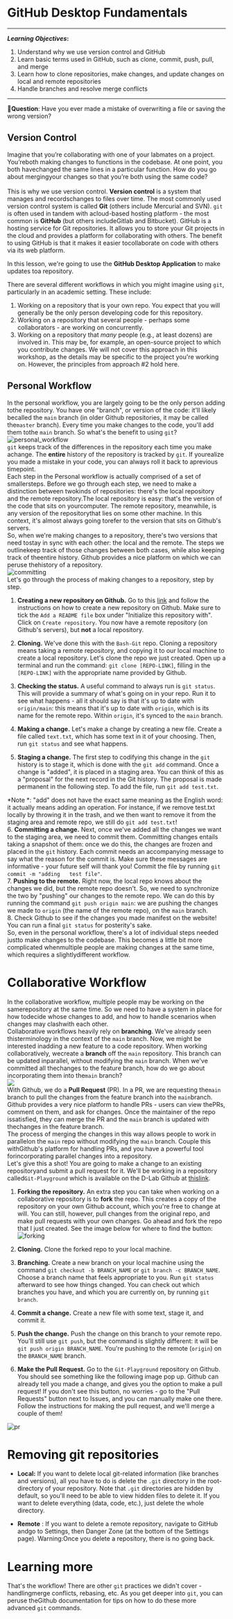 
# GitHub Desktop Fundamentals
---
**_Learning Objectives_:**  
1. Understand why we use version control and GitHub
2. Learn basic terms used in GitHub, such as clone, commit, push, pull, and merge
3. Learn how to clone repositories, make changes, and update changes on local and remote repositories
4. Handle branches and resolve merge conflicts<br>
 ---
 🔔**Question**: Have you ever made a mistake of overwriting a file or saving the wrong version?<br>
 
## Version Control<br>
 Imagine that you’re collaborating with one of your labmates on a project. You’reboth making changes to functions in the codebase. At one point, you both havechanged the same lines in a particular function. How do you go about mergingyour changes so that you’re both using the same code?<br>
 <br>
 This is why we use version control. **Version control** is a system that manages and recordschanges to files over time. The most commonly used version control system is called **Git** (others include Mercurial and SVN). `git` is often used in tandem with acloud-based hosting platform - the most common is **GitHub** (but others includeGitlab and Bitbucket). GitHub is a hosting service for Git repositories. It allows you to store your Git projects in the cloud and provides a platform for collaborating with others. The benefit to using GitHub is that it makes it easier tocollaborate on code with others via its web platform.<br>
 
 In this lesson, we're going to use the **GitHub Desktop Application** to make updates toa repository.<br>
 
 There are several different workflows in which you might imagine using `git`, particularly in an academic setting. These include:<br>
 
1. Working on a repository that is your own repo. You expect that you will generally be the only person developing code for this repository. <br>
2. Working on a repository that several people - perhaps some collaborators - are working on concurrently. <br>
3. Working on a repository that *many* people (e.g., at least dozens) are involved in. This may be, for example, an open-source project to which you contribute changes. We will not cover this approach in this workshop, as the details may be specific to the project you're working on. However, the principles from approach 
#2 hold here.<br>

 
## Personal Workflow<br>
 In the personal workflow, you are largely going to be the only person adding tothe repository. You have one "branch", or version of the code: it'll likely becalled the `main` branch (in older Github repositories, it may be called the`master` branch). Every time you make changes to the code, you'll add them tothe `main` branch. So what's the benefit to using `git`?<br>
 ![personal_workflow](../images/personal.png)<br>
 `git` keeps track of the differences in the repository each time you make achange. The **entire** history of the repository is tracked by `git`. If yourealize you made a mistake in your code, you can always roll it back to aprevious timepoint.<br>
 Each step in the Personal workflow is actually comprised of a set of smallersteps. Before we go through each step, we need to make a distinction between twokinds of repositories: there's the local repository and the remote repository.The local repository is easy: that's the version of the code that sits on yourcomputer. The remote repository, meanwhile, is any version of the repositorythat lies on some other machine. In this context, it's almost always going torefer to the version that sits on Github's servers.<br>
 So, when we're making changes to a repository, there's two versions that need tostay in sync with each other: the local and the remote. The steps we outlinekeep track of those changes between both cases, while also keeping track of theentire history. Github provides a nice platform on which we can peruse thehistory of a repository.<br>
 ![committing](../images/committing.jpeg)<br>
 Let's go through the process of making changes to a repository, step by step.<br>
 
1. **Creating a new repository on Github.** Go to this   [link](https://docs.github.com/en/get-started/quickstart/create-a-repo) and   follow the instructions on how to create a new repository on Github.    Make sure to tick the `Add a README file` box under "Initialize this    repository with". Click on `Create repository`. You now have a remote    repository (on Github's servers), but **not** a local repository.<br>
 
2. **Cloning.** We've done this with the `Bash-Git` repo. Cloning a repository   means taking a remote repository, and copying it to our local machine to   create a local repository. Let's clone the repo we just created. Open up a   terminal and run the command: `git clone [REPO-LINK]`, filling in the   `[REPO-LINK]` with the appropriate name provided by Github.<br>
 
3. **Checking the status.** A useful command to always run is `git status`. This   will provide a summary of what's going on in your repo. Run it to see what   happens - all it should say is that it's up to date with `origin/main`: this   means that it's up to date with `origin`, which is its name for the remote   repo. Within `origin`, it's synced to the `main` branch.<br>
 
4. **Making a change.** Let's make a change by creating a new file. Create a   file called `text.txt`, which has some text in it of your choosing. Then, run   `git status` and see what happens.<br>
 5. **Staging a change.** The first step to codifying this change in the `git`   history is to stage it, which is done with the `git add` command.   Once a change is "added", it is placed in a staging area. You can think of   this as a "proposal" for the next record in the Git history. The proposal is   made permanent in the following step. To add the file, run `git add test.txt`.<br>
    
*Note
*: "add" does not have the exact same meaning as the English word:   it actually means adding an operation. For instance, if we remove test.txt   locally by throwing it in the trash, and we then want to remove it from the   staging area and remote repo, we still do `git add test.txt`! <br>
 6. **Committing a change.** Next, once we've added all the changes we want to   the staging area, we need to commit them. Committing changes entails taking a   snapshot of them: once we do this, the changes are frozen and placed in the   `git` history. Each commit needs an accompanying message to say what the   reason for the commit is. Make sure these messages are informative - your   future self will thank you! Commit the file by running `git commit -m "adding   test file"`.<br>
 7. **Pushing to the remote.** Right now, the local repo knows about the changes   we did, but the remote repo doesn't. So, we need to synchronize the two by   "pushing" our changes to the remote repo. We can do this by running the   command `git push origin main`: we are pushing the changes we made to   `origin` (the name of the remote repo), on the `main` branch.<br>
 8. Check Github to see if the changes you made manifest on the website! You can   run a final `git status` for posterity's sake.<br>
 So, even in the personal workflow, there's a lot of individual steps needed justto make changes to the codebase. This becomes a little bit more complicated whenmultiple people are making changes at the same time, which requires a slightlydifferent workflow.<br>
 
# Collaborative Workflow<br>
 In the collaborative workflow, multiple people may be working on the samerepository at the same time. So we need to have a system in place for how todecide whose changes to add, and how to handle scenarios when changes may clashwith each other.<br>
 Collaborative workflows heavily rely on **branching**. We've already seen thisterminology in the context of the `main` branch. Now, we might be interested inadding a new feature to a code repository. When working collaboratively, wecreate a **branch** off the `main` repository. This branch can be updated inparallel, without modifying the `main` branch. When we've committed all thechanges to the feature branch, how do we go about incorporating them into the`main` branch?<br>
 ![](../img/collaborative.png)<br>
 With Github, we do a **Pull Request** (PR). In a PR, we are requesting the`main` branch to pull the changes from the feature branch into the `main`branch. Github provides a very nice platform to handle PRs - users can view thePRs, comment on them, and ask for changes. Once the maintainer of the repo issatisfied, they can merge the PR and the `main` branch is updated with thechanges in the feature branch.<br>
 The process of merging the changes in this way allows people to work in parallelon the `main` repo without modifying the `main` branch. Couple this withGithub's platform for handling PRs, and you have a powerful tool forincorporating parallel changes into a repository.<br>
 Let's give this a shot! You are going to make a change to an existing repositoryand submit a pull request for it. We'll be working in a repository called`Git-Playground` which is available on the D-Lab Github at [thislink](https://github.com/dlab-berkeley/Git-Playground).<br>
 
1. **Forking the repository.** An extra step you can take when working on a   collaborative repository is to **fork** the repo. This creates a copy of the   repository on your own Github account, which you're free to change at will.   You can still, however, pull changes from the original repo, and make pull   requests with your own changes. Go ahead and fork the repo that I just   created. See the image below for where to find the button:<br>
 ![forking](../img/fork.png)<br>
 
2. **Cloning.** Clone the forked repo to your local machine.<br>
 
3. **Branching.** Create a new branch on your local machine using the command   `git checkout -b BRANCH_NAME` or `git branch -c BRANCH_NAME`.   Choose a branch name that feels appropriate to   you. Run `git status` afterward to see how things changed.   You can check out which branches you have, and which you are currently on,   by running `git branch`.<br>
 
4. **Commit a change.** Create a new file with some text, stage it, and commit   it.<br>

5. **Push the change.** Push the change on this branch to your remote repo.   You'll still use `git push`, but the command is slightly different: it will   be `git push origin BRANCH_NAME`. You're pushing to the remote (`origin`) on   the `BRANCH_NAME` branch.<br>

6. **Make the Pull Request.** Go to the `Git-Playground` repository on Github.   You should see something like the following image pop up. Github can already   tell you made a change, and gives you the option to make a pull request! If   you don't see this button, no worries - go to the "Pull Requests" button next   to Issues, and you can manually make one there. Follow the instructions for   making the pull request, and we'll merge a couple of them!<br>

 ![pr](../img/pr.png)<br>
 
# Removing git repositories<br>
 
* **Local:** If you want to delete local git-related information (like  branches and versions), all you have to do is delete the `.git` directory in  the root-directory of your repository. Note that `.git` directories are hidden  by default, so you'll need to be able to view hidden files to delete it.  If you want to delete everything (data, code, etc.), just delete the whole  directory.<br>
 
* **Remote** : If you want to delete a remote repository, navigate to GitHub andgo to Settings, then Danger Zone (at the bottom of the Settings page). Warning:Once you delete a repository, there is no going back.<br>
 
# Learning more<br>
 That's the workflow! There are other `git` practices we didn't cover - handlingmerge conflicts, rebasing, etc. As you get deeper into `git`, you can peruse theGithub documentation for tips on how to do these more advanced `git` commands.
